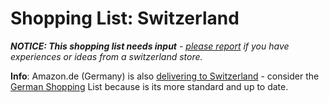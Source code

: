 # Shopping List: Switzerland

*__NOTICE: This shopping list needs input__ - [please report](https://github.com/rootzoll/raspiblitz/issues/691) if you have experiences or ideas from a switzerland store.*

**Info**: Amazon.de (Germany) is also [delivering to Switzerland](https://www.amazon.de/gp/help/customer/display.html?nodeId=1055388) - consider the [German Shopping](shoppinglist_de.md) List because is its more standard and up to date.